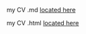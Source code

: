 my CV .md [located here](https://Vitebsk121.github.io/rsschool-cv/cv)

my CV .html [located here](https://Vitebsk121.github.io/rsschool-cv/)
